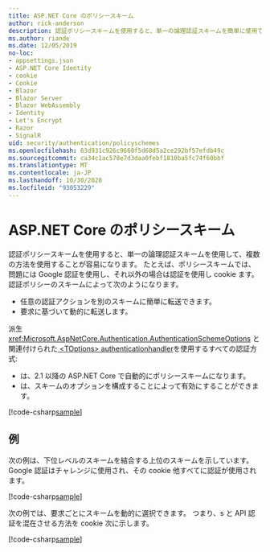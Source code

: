 ```yaml
---
title: ASP.NET Core のポリシースキーム
author: rick-anderson
description: 認証ポリシースキームを使用すると、単一の論理認証スキームを簡単に使用できるようになります。
ms.author: riande
ms.date: 12/05/2019
no-loc:
- appsettings.json
- ASP.NET Core Identity
- cookie
- Cookie
- Blazor
- Blazor Server
- Blazor WebAssembly
- Identity
- Let's Encrypt
- Razor
- SignalR
uid: security/authentication/policyschemes
ms.openlocfilehash: 63d931c926c9660f5d68d5a2ce292bf57efdb49c
ms.sourcegitcommit: ca34c1ac578e7d3daa0febf1810ba5fc74f60bbf
ms.translationtype: MT
ms.contentlocale: ja-JP
ms.lasthandoff: 10/30/2020
ms.locfileid: "93053229"
---
```

# <a name="policy-schemes-in-aspnet-core"></a>ASP.NET Core のポリシースキーム

認証ポリシースキームを使用すると、単一の論理認証スキームを使用して、複数の方法を使用することが容易になります。 たとえば、ポリシースキームでは、問題には Google 認証を使用し、それ以外の場合は認証を使用し cookie ます。 認証ポリシーのスキームによって次のようになります。

* 任意の認証アクションを別のスキームに簡単に転送できます。
* 要求に基づいて動的に転送します。

派生 <xref:Microsoft.AspNetCore.Authentication.AuthenticationSchemeOptions> と関連付けられた[ \<TOptions> authenticationhandler](/dotnet/api/microsoft.aspnetcore.authentication.authenticationhandler-1)を使用するすべての認証方式:

* は、2.1 以降の ASP.NET Core で自動的にポリシースキームになります。
* は、スキームのオプションを構成することによって有効にすることができます。

[!code-csharp[sample](policyschemes/samples/AuthenticationSchemeOptions.cs?name=snippet)]

## <a name="examples"></a>例

次の例は、下位レベルのスキームを結合する上位のスキームを示しています。 Google 認証はチャレンジに使用され、その cookie 他すべてに認証が使用されます。

[!code-csharp[sample](policyschemes/samples/Startup.cs?name=snippet1)]

次の例では、要求ごとにスキームを動的に選択できます。 つまり、s と API 認証を混在させる方法を cookie 次に示します。

 <!-- REVIEW, missing If set in public Func<HttpContext, string> ForwardDefaultSelector -->

[!code-csharp[sample](policyschemes/samples/Startup.cs?name=snippet2)]
